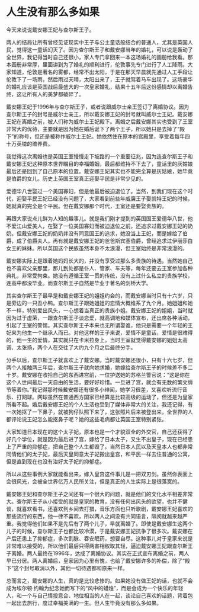 # 人生没有那么多如果

今天来说说戴安娜王妃与查尔斯王子。 

两人的结局让所有曾经见证现实中王子与公主童话般结合的普通人，尤其是英国人民，觉得这一童话幻灭了。因为查尔斯王子和戴安娜当年的婚礼，可以说是轰动了全世界，我记得当时自己还很小，家人专门拿回来一本这场婚礼的画册给我看。那本画册非常厚，里面讲到为了婚礼的顺利进行，伦敦事先专门进行了人工降雨。大家知道，伦敦是著名的雾都，经常不出太阳，于是在那天早晨就先通过人工手段让伦敦下了一场雨，然后雨过天晴，太阳出来了，王子就驾着马车出现了。这场豪华的婚礼应该是英国战后最盛大的一次皇家婚礼，结果十五年后这份感情却以离婚告终，这让所有人的美梦都破碎了。 

戴安娜王妃于1996年与查尔斯王子，或者说跟威尔士亲王签订了离婚协议。因为查尔斯王子的封号是威尔士亲王，所以戴安娜王妃的封号就叫威尔士王妃。戴安娜王妃在离婚之前，被人们称为威尔士王妃殿下。离婚之后戴安娜其实也受到了王室非常大的优待，主要就是因为她在婚后诞下了两个王子，所以她只是去掉了“殿下”的称号，但还是被称作威尔士王妃。她依然住在原本的宫殿里，享受着每年四十万英镑的赡养费。 

我觉得这次离婚也是英国王室慢慢走下坡路的一个重要征兆，因为连查尔斯王子和戴安娜王妃这种原本世界瞩目的幸福婚姻，最后都维持不下去了，童话里的灰姑娘最后还是回到了自己原本的位置。戴安娜王妃其实也不能完全算是灰姑娘，她毕竟是伯爵的女儿。历史上英国王室真正迎娶平民是非常少见的。 

爱德华八世娶过一个美国寡妇，但是他最后被迫退位了。当然，到我们现在这个时代，迎娶平民王妃已经没有问题了，大家看到前些年威廉王子娶凯特王妃的时候，她就真的完全是个平民。但在戴安娜那个时代，王室还是要娶贵族的。 

再跟大家说点儿鲜为人知的趣事儿。就是我们刚才提到的英国国王爱德华八世，他不爱江山爱美人，在娶了一位美国寡妇而被迫退位之前，还追求过戴安娜王妃的奶奶。但戴安娜王妃的奶奶并没有同意国王的追求，她没当上王妃，而是嫁给了伯爵，成了伯爵夫人。再有就是戴安娜王妃的爸爸斯宾塞伯爵，曾经追求过伊丽莎白女王的妹妹。所以英国这个民族虽然本身不太浪漫，但王室始终是非常浪漫的。 

戴安娜实际上是跟着她妈妈长大的，并没有享受过那么多贵族的待遇。当然她自己也不喜欢父亲那里，那儿到处都是仆人、管家、车夫等，每年还要去王室参加各种典礼，非常受拘束。她没有遵循王室一贯的传统，没有上过什么私立的贵族学校，连高中都没毕业。而查尔斯王子自然是毕业于著名的剑桥大学。 

其实查尔斯王子最早是和戴安娜王妃的姐姐约会的，而戴安娜当时只有十六岁，只是旁边的一只丑小鸭。查尔斯王子跟她姐姐的恋情大概维系了九个月。她姐姐和她不一样，特别爱出风头，一心想着当真正的贵族小姐。戴安娜王妃的姐姐，当时就因为过于虚荣，一跟查尔斯王子谈恋爱，就高调地和媒体宣布，还出席各种活动，引起了王室的警惕。其实查尔斯王子本来也无所谓娶谁，他只是需要一个年轻的王妃来为他生一个继承人而已。对他这样的王子来说，爱情不是童话，爱情是很难得的，他一生的爱情，其实就只在卡米拉身上。当时王室就觉得戴安娜的姐姐太高调、太张扬，两个人在交往了大约九个月之后最终分手。 

分手以后，查尔斯王子就喜欢上了戴安娜。当时戴安娜还很小，只有十六七岁，但两个人接触两三年后，查尔斯王子就向她求婚，她嫁给查尔斯王子的时候差不多二十岁。戴安娜在收拾自己的东西进宫前，一位护送她的苏格兰警官说：“这是你在这个人世间最后一天自由的生活，要好好珍惜。一旦进了宫，就会有无数的繁文缛节等着你。”我记得那时候戴安娜还有很多小绯闻，她学习很差，又喜欢听流行音乐、打网球。网球虽然在普通西方国家已经算是比较高级的运动了，但还是为皇家所看不起。婚后戴安娜王妃的个人生活也受到了媒体非常大的关注，我还记得，有一次她抠了一下鼻子，就被狗仔队照下来了，这张照片后来被登出来，全世界的人都评论说王妃怎么能抠鼻子呢？她的这些毛病都让英国王室特别紧张。 

大家知道日本现在的这个太子妃，原本也是一个才貌双全的外交官，自己还获得了好几个学位，就是因为最后进了宫，嫁给了日本太子，又生不出皇子，现在已经患上了严重的抑郁症，把自己整个人生都毁了。当然日本人民以及天皇本人也都非常同情他们的太子妃，最后天皇同意太子妃搬出皇宫，和平民一样去住普通的公寓，但是直到现在也没有治好太子妃的抑郁症。 

所以从这些事例大家就能看出来，嫁入皇宫这件事儿是一把双刃剑。虽然你表面上会很风光，会被全世界亿万人民所关注，但是真正的人生实际上是很落寞的。 

戴安娜王妃和查尔斯王子之间还有一个很大的问题，就是他们的文化水平相差非常大。查尔斯王子从小接受的就是皇家的教育，没有任何出风头的欲望，也并不健谈，就喜欢看书，还喜欢到乡间去打猎，音乐方面也只听歌剧，戴安娜王妃喜欢的那些流行的东西，他一律不喜欢，所以两人之间没有共同语言，隔阂就越来越严重。我觉得他们如果不是先后有了两个儿子，早就离婚了。即使是戴安娜生这两个儿子的时候，查尔斯王子也都比较冷漠，于是戴安娜王妃抗争了很多次。戴安娜在产后还患上了抑郁症，多次割脉、吞安眠药，想要自尽。这种事儿对于皇家来说是非常难以接受的，所以他们最后只得两害相权取其轻，逼迫戴安娜王妃跟查尔斯王子离婚。两人最终在1996年，达成了离婚协议。其实在正式宣布离婚之前，两人早已分居。两人离婚后，皇家因为心里有愧，也给了戴安娜许多的补偿，除了“殿下”这个封号取消以外，其他一切待遇都和原来一样。 

总而言之，戴安娜的人生，真的是比较悲惨的。如果她没有做王妃的话，也就不会成为埃尔顿·约翰为纪念她而写下的“风中的蜡烛”，而是会成为一个快乐的年轻人，和一个与自己情投意合、地位相当的人在一起，谈论自己喜欢的话题，背着包一起出去旅行，度过幸福美满的一生。但人生毕竟没有那么多如果。